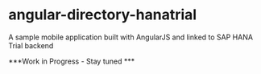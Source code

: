 # angular-directory-hanatrial
A sample mobile application built with AngularJS and linked to SAP HANA Trial backend



***Work in Progress - Stay tuned ***
